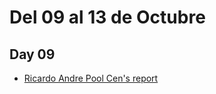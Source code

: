 # Del 09 al 13 de Octubre

## Day 09

- [Ricardo Andre Pool Cen's report](https://github.com/ricardo-andre-pool-cen/Equipo-0_prototipo_de_software_-seudo_repositorio/blob/Ricardo-Andre-Pool-Cen/ENGLISH/Pre-sprint/Day%209.md)
